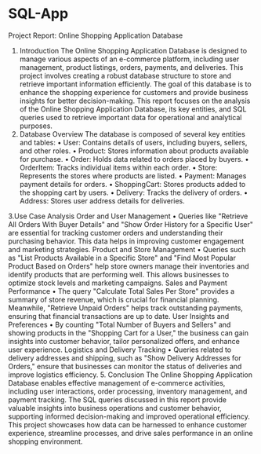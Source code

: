 # SQL-App
Project Report: Online Shopping Application Database
1. Introduction
The Online Shopping Application Database is designed to manage various aspects of an e-commerce platform, including user management, product listings, orders, payments, and deliveries. This project involves creating a robust database structure to store and retrieve important information efficiently. The goal of this database is to enhance the shopping experience for customers and provide business insights for better decision-making.
This report focuses on the analysis of the Online Shopping Application Database, its key entities, and SQL queries used to retrieve important data for operational and analytical purposes.
2. Database Overview
The database is composed of several key entities and tables:
•	User: Contains details of users, including buyers, sellers, and other roles.
•	Product: Stores information about products available for purchase.
•	Order: Holds data related to orders placed by buyers.
•	OrderItem: Tracks individual items within each order.
•	Store: Represents the stores where products are listed.
•	Payment: Manages payment details for orders.
•	ShoppingCart: Stores products added to the shopping cart by users.
•	Delivery: Tracks the delivery of orders.
•	Address: Stores user address details for deliveries.

3.Use Case Analysis
Order and User Management
•	Queries like "Retrieve All Orders With Buyer Details" and "Show Order History for a Specific User" are essential for tracking customer orders and understanding their purchasing behavior. This data helps in improving customer engagement and marketing strategies.
Product and Store Management
•	Queries such as "List Products Available in a Specific Store" and "Find Most Popular Product Based on Orders" help store owners manage their inventories and identify products that are performing well. This allows businesses to optimize stock levels and marketing campaigns.
Sales and Payment Performance
•	The query "Calculate Total Sales Per Store" provides a summary of store revenue, which is crucial for financial planning. Meanwhile, "Retrieve Unpaid Orders" helps track outstanding payments, ensuring that financial transactions are up to date.
User Insights and Preferences
•	By counting "Total Number of Buyers and Sellers" and showing products in the "Shopping Cart for a User," the business can gain insights into customer behavior, tailor personalized offers, and enhance user experience.
Logistics and Delivery Tracking
•	Queries related to delivery addresses and shipping, such as "Show Delivery Addresses for Orders," ensure that businesses can monitor the status of deliveries and improve logistics efficiency.
5. Conclusion
The Online Shopping Application Database enables effective management of e-commerce activities, including user interactions, order processing, inventory management, and payment tracking. The SQL queries discussed in this report provide valuable insights into business operations and customer behavior, supporting informed decision-making and improved operational efficiency. This project showcases how data can be harnessed to enhance customer experience, streamline processes, and drive sales performance in an online shopping environment.
